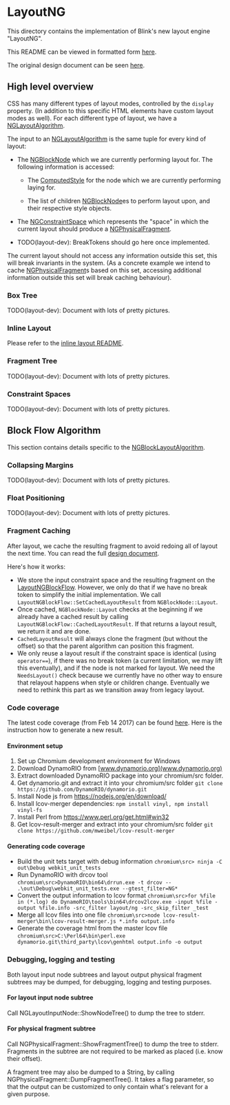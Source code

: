 # LayoutNG #

This directory contains the implementation of Blink's new layout engine
"LayoutNG".

This README can be viewed in formatted form [here](https://chromium.googlesource.com/chromium/src/+/master/third_party/WebKit/Source/core/layout/ng/README.md).

The original design document can be seen [here](https://docs.google.com/document/d/1uxbDh4uONFQOiGuiumlJBLGgO4KDWB8ZEkp7Rd47fw4/edit).

## High level overview ##

CSS has many different types of layout modes, controlled by the `display`
property. (In addition to this specific HTML elements have custom layout modes
as well). For each different type of layout, we have a
[NGLayoutAlgorithm](ng_layout_algorithm.h).

The input to an [NGLayoutAlgorithm](ng_layout_algorithm.h) is the same tuple
for every kind of layout:

 - The [NGBlockNode](ng_block_node.h) which we are currently performing layout for. The
   following information is accessed:

   - The [ComputedStyle](../../style/ComputedStyle.h) for the node which we are
     currently performing laying for.

   - The list of children [NGBlockNode](ng_block_node.h)es to perform layout upon, and their
     respective style objects.

 - The [NGConstraintSpace](ng_constraint_space.h) which represents the "space"
   in which the current layout should produce a
   [NGPhysicalFragment](ng_physical_fragment.h).

 - TODO(layout-dev): BreakTokens should go here once implemented.

The current layout should not access any information outside this set, this
will break invariants in the system. (As a concrete example we intend to cache
[NGPhysicalFragment](ng_physical_fragment.h)s based on this set, accessing
additional information outside this set will break caching behaviour).

### Box Tree ###

TODO(layout-dev): Document with lots of pretty pictures.

### Inline Layout ###

Please refer to the [inline layout README](inline/README.md).

### Fragment Tree ###

TODO(layout-dev): Document with lots of pretty pictures.

### Constraint Spaces ###

TODO(layout-dev): Document with lots of pretty pictures.

## Block Flow Algorithm ##

This section contains details specific to the
[NGBlockLayoutAlgorithm](ng_block_layout_algorithm.h).

### Collapsing Margins ###

TODO(layout-dev): Document with lots of pretty pictures.

### Float Positioning ###

TODO(layout-dev): Document with lots of pretty pictures.

### Fragment Caching ###

After layout, we cache the resulting fragment to avoid redoing all of layout
the next time. You can read the full [design
document](https://docs.google.com/document/d/1RjH_Ofa8O_ucGvaDCEgsBVECPqUTiQKR3zNyVTr-L_I/edit).

Here's how it works:

* We store the input constraint space and the resulting fragment on the
  [LayoutNGBlockFlow](layout_ng_block_flow.h). However, we only do that if
  we have no break token to simplify the initial implementation. We call
  `LayoutNGBlockFlow::SetCachedLayoutResult` from `NGBlockNode::Layout`.
* Once cached, `NGBlockNode::Layout` checks at the beginning if we already
  have a cached result by calling `LayoutNGBlockFlow::CachedLayoutResult`.
  If that returns a layout result, we return it and are done.
* `CachedLayoutResult` will always clone the fragment (but without the offset)
  so that the parent algorithm can position this fragment.
* We only reuse a layout result if the constraint space is identical (using
  `operator==`), if there was no break token (a current limitation, we may
  lift this eventually), and if the node is not marked for layout. We need
  the `NeedsLayout()` check because we currently have no other way to ensure
  that relayout happens when style or children change. Eventually we need to
  rethink this part as we transition away from legacy layout.

### Code coverage ###

The latest code coverage (from Feb 14 2017) can be found [here](https://glebl.users.x20web.corp.google.com/www/layout_ng_code_coverage/index.html).
Here is the instruction how to generate a new result.

#### Environment setup ####
 1. Set up Chromium development environment for Windows
 2. Download DynamoRIO from [www.dynamorio.org](www.dynamorio.org)
 3. Extract downloaded DynamoRIO package into your chromium/src folder.
 4. Get dynamorio.git and extract it into your chromium/src folder `git clone https://github.com/DynamoRIO/dynamorio.git`
 5. Install Node js from https://nodejs.org/en/download/
 6. Install lcov-merger dependencies:  `npm install vinyl, npm install vinyl-fs`
 7. Install Perl from https://www.perl.org/get.html#win32
 8. Get lcov-result-merger and extract into your chromium/src folder `git clone https://github.com/mweibel/lcov-result-merger`

#### Generating code coverage ####
* Build the unit tets target with debug information
`chromium\src> ninja -C out\Debug webkit_unit_tests`
* Run DynamoRIO with drcov tool
`chromium\src>DynamoRIO\bin64\drrun.exe -t drcov -- .\out\Debug\webkit_unit_tests.exe --gtest_filter=NG*`
* Convert the output information to lcov format
`chromium\src>for %file in (*.log) do DynamoRIO\tools\bin64\drcov2lcov.exe -input %file -output %file.info -src_filter layout/ng -src_skip_filter _test`
* Merge all lcov files into one file
`chromium\src>node lcov-result-merger\bin\lcov-result-merger.js *.info output.info`
* Generate the coverage html from the master lcov file
`chromium\src>C:\Perl64\bin\perl.exe dynamorio.git\third_party\lcov\genhtml output.info -o output`

### Debugging, logging and testing ###
Both layout input node subtrees and layout output physical fragment subtrees
may be dumped, for debugging, logging and testing purposes.

#### For layout input node subtree ####
Call NGLayoutInputNode::ShowNodeTree() to dump the tree to stderr.

#### For physical fragment subtree ####
Call NGPhysicalFragment::ShowFragmentTree() to dump the tree to
stderr. Fragments in the subtree are not required to be marked as placed
(i.e. know their offset).

A fragment tree may also be dumped to a String, by calling
NGPhysicalFragment::DumpFragmentTree(). It takes a flag parameter, so that the
output can be customized to only contain what's relevant for a given purpose.
